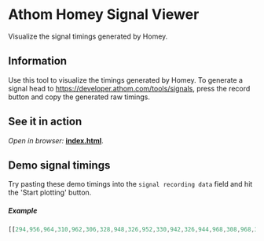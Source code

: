 # Athom Homey Signal Viewer

Visualize the signal timings generated by Homey.

## Information
Use this tool to visualize the timings generated by Homey. To generate a signal head to https://developer.athom.com/tools/signals, press the record button and copy the generated raw timings.

## See it in action
*Open in browser:* **[index.html](https://marlonnavas.github.io/Athom-Homey-Signal-Viewer/index.html)**.

## Demo signal timings
Try pasting these demo timings into the `signal recording data` field and hit the 'Start plotting' button.

##### Example
```javascript
[[294,956,964,310,962,306,328,948,326,952,330,942,326,944,968,308,968,314,960,308,964,314,966,300,332,946,968,300,976,300,330,946,336,938,970,308,966,302,332,948,970,304,330,938,978,298,332,948,314,9720,304,968,952,318,962,308,320,954,1590,704,568,458,258,250,952,76,1298,224,952,318,1074,200,952,324,318,252,266,434,1106,170,1110,164,320,32,254,676,310,42,254,510,1286,142,952,186,454,834,1278,112,316,348,252,358,1188,100,308,110,254,262,254,86,430,766,266,766,256,1022,262,1024,256,4988]]
```
